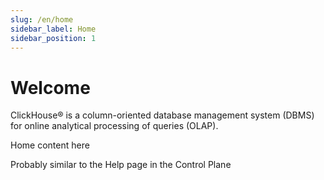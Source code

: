 ```yaml
---
slug: /en/home
sidebar_label: Home
sidebar_position: 1
---
```


# Welcome

ClickHouse® is a column-oriented database management system (DBMS) for online analytical processing of queries (OLAP).

Home content here

Probably similar to the Help page in the Control Plane
